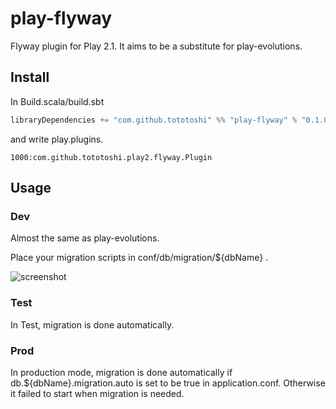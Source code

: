 # play-flyway

Flyway plugin for Play 2.1. It aims to be a substitute for play-evolutions.

## Install

In Build.scala/build.sbt

```scala
libraryDependencies += "com.github.tototoshi" %% "play-flyway" % "0.1.0"
```

and write play.plugins.

```
1000:com.github.tototoshi.play2.flyway.Plugin
```

## Usage

### Dev

Almost the same as play-evolutions.

Place your migration scripts in conf/db/migration/${dbName} .


![screenshot](/screenshot1.png)


### Test

In Test, migration is done automatically.



### Prod

In production mode, migration is done automatically if db.${dbName}.migration.auto is set to be true in application.conf.
Otherwise it failed to start when migration is needed.

